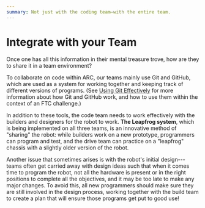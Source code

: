 ```yaml
---
summary: Not just with the coding team—with the entire team.
---
```


# Integrate with your Team

Once one has all this information in their mental treasure trove, how are they to share it in a team environment?

To collaborate on code within ARC, our teams mainly use Git and GitHub, which are used as a system for working together and keeping track of different versions of programs. (See [Using Git Effectively](using-git-effectively.md) for more information about how Git and GitHub work, and how to use them within the context of an FTC challenge.)

In addition to these tools, the code team needs to work effectively with the builders and designers for the robot to work. **The Leapfrog system**, which is being implemented on all three teams, is an innovative method of "sharing" the robot: while builders work on a new prototype, programmers can program and test, and the drive team can practice on a "leapfrog" chassis with a slightly older version of the robot.

Another issue that sometimes arises is with the robot's initial design---teams often get carried away with design ideas such that when it comes time to program the robot, not all the hardware is present or in the right positions to complete all the objectives, and it may be too late to make any major changes. To avoid this, all new programmers should make sure they are still involved in the design process, working together with the build team to create a plan that will ensure those programs get put to good use!



